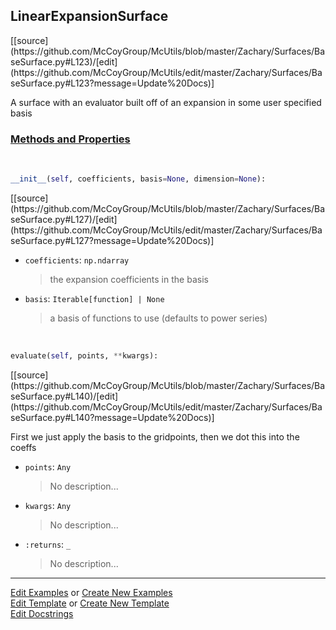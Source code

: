 ## <a id="McUtils.Zachary.Surfaces.BaseSurface.LinearExpansionSurface">LinearExpansionSurface</a> 
<div class="docs-source-link" markdown="1">
[[source](https://github.com/McCoyGroup/McUtils/blob/master/Zachary/Surfaces/BaseSurface.py#L123)/[edit](https://github.com/McCoyGroup/McUtils/edit/master/Zachary/Surfaces/BaseSurface.py#L123?message=Update%20Docs)]
</div>

A surface with an evaluator built off of an expansion in some user specified basis

<div class="collapsible-section">
 <div class="collapsible-section collapsible-section-header" markdown="1">
 
### <a class="collapse-link" data-toggle="collapse" href="#methods">Methods and Properties</a> <a class="float-right" data-toggle="collapse" href="#methods"><i class="fa fa-chevron-down"></i></a>

 </div>
 <div class="collapsible-section collapsible-section-body collapse" id="methods" markdown="1">

<a id="McUtils.Zachary.Surfaces.BaseSurface.LinearExpansionSurface.__init__" class="docs-object-method">&nbsp;</a> 
```python
__init__(self, coefficients, basis=None, dimension=None): 
```
<div class="docs-source-link" markdown="1">
[[source](https://github.com/McCoyGroup/McUtils/blob/master/Zachary/Surfaces/BaseSurface.py#L127)/[edit](https://github.com/McCoyGroup/McUtils/edit/master/Zachary/Surfaces/BaseSurface.py#L127?message=Update%20Docs)]
</div>


- `coefficients`: `np.ndarray`
    >the expansion coefficients in the basis
- `basis`: `Iterable[function] | None`
    >a basis of functions to use (defaults to power series)

<a id="McUtils.Zachary.Surfaces.BaseSurface.LinearExpansionSurface.evaluate" class="docs-object-method">&nbsp;</a> 
```python
evaluate(self, points, **kwargs): 
```
<div class="docs-source-link" markdown="1">
[[source](https://github.com/McCoyGroup/McUtils/blob/master/Zachary/Surfaces/BaseSurface.py#L140)/[edit](https://github.com/McCoyGroup/McUtils/edit/master/Zachary/Surfaces/BaseSurface.py#L140?message=Update%20Docs)]
</div>

First we just apply the basis to the gridpoints, then we dot this into the coeffs
- `points`: `Any`
    >No description...
- `kwargs`: `Any`
    >No description...
- `:returns`: `_`
    >No description...

 </div>
</div>




___

[Edit Examples](https://github.com/McCoyGroup/McUtils/edit/gh-pages/ci/examples/McUtils/Zachary/Surfaces/BaseSurface/LinearExpansionSurface.md) or 
[Create New Examples](https://github.com/McCoyGroup/McUtils/new/gh-pages/?filename=ci/examples/McUtils/Zachary/Surfaces/BaseSurface/LinearExpansionSurface.md) <br/>
[Edit Template](https://github.com/McCoyGroup/McUtils/edit/gh-pages/ci/docs/McUtils/Zachary/Surfaces/BaseSurface/LinearExpansionSurface.md) or 
[Create New Template](https://github.com/McCoyGroup/McUtils/new/gh-pages/?filename=ci/docs/templates/McUtils/Zachary/Surfaces/BaseSurface/LinearExpansionSurface.md) <br/>
[Edit Docstrings](https://github.com/McCoyGroup/McUtils/edit/master/Zachary/Surfaces/BaseSurface.py#L123?message=Update%20Docs)